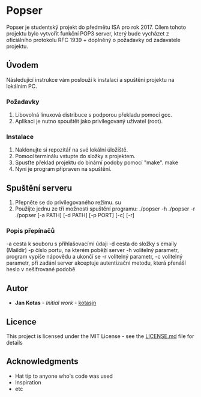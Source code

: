 # Popser

Popser je studentský projekt do předmětu ISA pro rok 2017. Cílem tohoto projektu bylo vytvořit funkční POP3 server, který bude vycházet z oficiálního protokolu RFC 1939 + doplněný o požadavky od zadavatele projektu.

## Úvodem

Následující instrukce vám poslouží k instalaci a spuštění projektu na lokálním PC.

### Požadavky

1. Libovolná linuxová distribuce s podporou překladu pomocí gcc.
2. Aplikaci je nutno spouštět jako privilegovaný uživatel (root).

### Instalace

1. Naklonujte si repozitář na své lokální úložiště.
2. Pomocí terminálu vstupte do složky s projektem.
3. Spusťte překlad projektu do binární podoby pomocí "make".
	make
4. Nyní je program připraven na spuštění.

## Spuštění serveru

1. Přepněte se do privilegovaného režimu.
	su
2. Použijte jednu ze tří možností spuštění programu:
	./popser -h
	./popser -r
	./popser [-a PATH] [-d PATH] [-p PORT] [-c] [-r]

### Popis přepínačů

-a	cesta k souboru s přihlašovacími údaji
-d	cesta do složky s emaily (Maildir)
-p	číslo portu, na kterém poběží server
-h	volitelný parametr, program vypíše nápovědu a ukončí se
-r	volitelný parametr, 
-c	volitelný parametr, při zadání server akceptuje autentizační metodu, která přenáší heslo v 		nešifrované podobě

## Autor

* **Jan Kotas** - *Initial work* - [kotasjn](https://github.com/kotasjn)

## Licence

This project is licensed under the MIT License - see the [LICENSE.md](LICENSE.md) file for details

## Acknowledgments

* Hat tip to anyone who's code was used
* Inspiration
* etc
